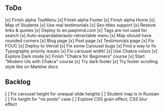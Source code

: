 ## ToDo

[x] Finish alpha TopMenu
[x] Finish alpha Footer
[x] Finish alpha Home
  [x] Map of Students
  [x] Use real testimonials
[x] Seo titles support
[x] Restore links & quotes
[x] Deploy to en.paqmind.com
[x] Tags are not used for search
[x] Auto-expandable/auto-retractable menu
[x] Map should have rounded corners
[x] Blog page
[x] Post page
[x] Testimonials page
[x] Fix FOUC
[x] Deploy to Vercel
[x] Fix some Carousel bugs
[x] Find a way to fix Typography priority issues
[x] Fix carousel width!
[x] Use Chakra colors
[x] Explore Dark mode
[x] Finish "Chakra for Beginners" course
[x] Start "Modern UIs with Chakra" course
[x] Try dark footer
[x] Try footer scrolling style like on Mantine docs
 
## Backlog

[ ] Fix carousel height for unequal slide heights
[ ] Student map is in Russian
[ ] Fix height for "no posts" case
[ ] Explore CSS grain effect, CSS blur effect



